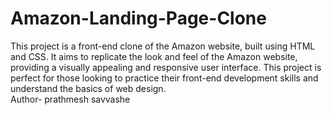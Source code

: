 # Amazon-Landing-Page-Clone
This project is a front-end clone of the Amazon website, built using HTML and CSS. It aims to replicate the look and feel of the Amazon website, providing a visually appealing and responsive user interface. This project is perfect for those looking to practice their front-end development skills and understand the basics of web design.
<br>
Author- prathmesh savvashe
